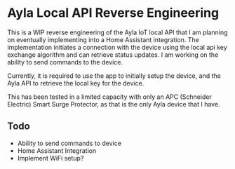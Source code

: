 # Ayla Local API Reverse Engineering

This is a WIP reverse engineering of the Ayla IoT local API that I am planning on eventually implementing into a Home Assistant integration.  The implementation initiates a connection with the device using the local api key exchange algorithm and can retrieve status updates. I am working on the ability to send commands to the device.

Currently, it is required to use the app to initially setup the device, and the Ayla API to retrieve the local key for the device. 

This has been tested in a limited capacity with only an APC (Schneider Electric) Smart Surge Protector, as that is the only Ayla device that I have. 

## Todo
- Ability to send commands to device
- Home Assistant Integration
- Implement WiFi setup?